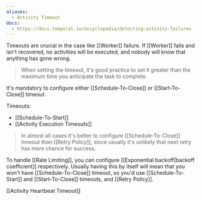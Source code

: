 ```yaml
---
aliases:
  - Activity Timeout
docs:
  - https://docs.temporal.io/encyclopedia/detecting-activity-failures
---
```

Timeouts are crucial in the case like [[Worker]] failure. If [[Worker]] fails and isn't recovered, no activities will be executed, and nobody will know that anything has gone wrong.

> When setting the timeout, it's good practice to set it greater than the maximum time you anticipate the task to complete.

It's mandatory to configure either [[Schedule-To-Close]] or [[Start-To-Close]] timeout.

Timeouts:
- [[Schedule-To-Start]]
- [[Activity Execution Timeouts]]

> In almost all cases it's better to configure [[Schedule-To-Close]] timeout than [[Retry Policy]], since usually it's unlikely that next retry has more chance for success.

To handle [[Rate Limiting]], you can configure [[Exponential backoff|backoff coefficient]] respectively. Usually having this by itself will mean that you won't have [[Schedule-To-Close]] timeout, so you'd use [[Schedule-To-Start]] and [[Start-To-Close]] timeouts, and [[Retry Policy]].

[[Activity Heartbeat Timeout]]
